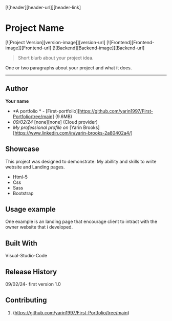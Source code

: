 [![header][header-url]][header-link]

# Project Name
[![Project Version][version-image]][version-url]
[![Frontend][Frontend-image]][Frontend-url]
[![Backend][Backend-image]][Backend-url]

> Short blurb about your project idea.

One or two paragraphs about your project and what it does.

---
## Author

**Your name** 

* *A portfolio * - [First-portfolio][https://github.com/yarin1997/First-Portfolio/tree/main] (9.6MB)
* *09/02/24* [none][none] (Cloud provider)
* *My professional profile on* [Yarin Brooks][https://www.linkedin.com/in/yarin-brooks-2a80402a4/]

## Showcase

This project was designed to demonstrate:
My abillity and skills to write website and Landing pages.

* Html-5
* Css
* Sass
* Bootstrap

## Usage example

One example is an landing page that encourage client to intract with the owner website that i developed.

## Built With
Visual-Studio-Code

## Release History

09/02/24- first version 1.0

## Contributing
1. (<https://github.com/yarin1997/First-Portfolio/tree/main>)

